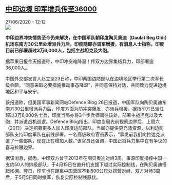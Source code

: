 <!--1593255312000-->
[中印边境 印军增兵传至36000](http://www.rfi.fr//cn/%E4%BA%9A%E6%B4%B2/20200627-%E4%B8%AD%E5%8D%B0%E8%BE%B9%E5%A2%83-%E5%8D%B0%E5%86%9B%E5%A2%9E%E5%85%B5%E4%BC%A0%E8%87%B336000)
------

<div>27/06/2020 - 12:12</div><img src="https://s.rfi.fr/media/display/a28d5db0-b85e-11ea-8ce4-005056a964fe/w:310/p:16x9/2020-06-24T014911Z_1953764409_RC2DFH9T0WGF_RTRMADP_3_INDIA-CHINA.JPG"><p><strong>中印边界冲突情势至今仍未解决，在中国军队朝印度陶贝奥迪（Daulat Beg Oldi）机场东南方30公里处增派兵力后，印度随即亦调军增援，有消息人士指称，印度目前已部署超过3万6,000人，包括主战坦克及大砲。</strong></p><div class="t-content__body u-clearfix"><div class="m-interstitial"></div><p>据苹果日报今天报道称，中印冲突难降温！传双方边界集结兵力，印部署逾36,000人。</p><p>中国外交部发言人赵立坚23日称，中印两国边防部队在边境地区举行第二次军长级会晤，“同意采取必要措施推动事态降温”，并同意保持对话，共同致力促进边境地区和平与安宁。</p><p>该报道称，但美国军事新闻网站Defence Blog 26日报道，中国军队向陶贝奥迪东南方30公里增派兵力后，印度方面为防冲突爆发，亦派兵增援。据指印方已派驻超过3万6,000名士兵，印度当局亦将3个步兵师调往该处，部署主战坦克以及大砲，并派遣战机巡逻。Defence Blog指出，印度当局先前视察边界后，上周六（20日）决定招募更多人加入印度边防部队，当局亦提供更充沛资源，以利边防部队支持印度军队在前线部署。一名高级政府官员表示，“事发前我们向拉达克派遣了一些部队，现在正在增加人数。”该官员还强调，中国正将兵力集中在有争议的喜马拉雅边界。</p><p>据该消息，据悉，中印双方曾于2013年在陶贝奥迪对峙3周，事源印度指控中国一支约50人的排级部队，于4月15日在直升机支援下越过实际控制线，在陶贝奥迪搭起帐棚。翌日，印军也在距离中国营区不到500公尺处搭营对峙，双方对峙3周后，于5月5日同时撤军，恢复实际控制线原状。</p><div class="o-self-promo o-self-promo--nl o-self-promo--hidden" data-selfpromo-newsletter></div><div class="o-self-promo o-self-promo--app o-self-promo--hidden" data-selfpromo-app></div></div>
